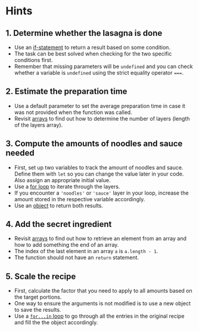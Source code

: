 # Hints

## 1. Determine whether the lasagna is done

- Use an [if-statement][mdn-if-else] to return a result based on some condition.
- The task can be best solved when checking for the two specific conditions first.
- Remember that missing parameters will be `undefined` and you can check whether a variable is `undefined` using the strict equality operator `===`.

## 2. Estimate the preparation time

- Use a default parameter to set the average preparation time in case it was not provided when the function was called.
- Revisit [arrays][concept-arrays] to find out how to determine the number of layers (length of the layers array).

## 3. Compute the amounts of noodles and sauce needed

- First, set up two variables to track the amount of noodles and sauce.
  Define them with `let` so you can change the value later in your code.
  Also assign an appropriate initial value.
- Use a [for loop][concept-for-loops] to iterate through the layers.
- If you encounter a `'noodles'` or `'sauce'` layer in your loop, increase the amount stored in the respective variable accordingly.
- Use an [object][concept-objects] to return both results.

## 4. Add the secret ingredient

- Revisit [arrays][concept-arrays] to find out how to retrieve an element from an array and how to add something the end of an array.
- The index of the last element in an array `a` is `a.length - 1`.
- The function should not have an `return` statement.

## 5. Scale the recipe

- First, calculate the factor that you need to apply to all amounts based on the target portions.
- One way to ensure the arguments is not modified is to use a new object to save the results.
- Use a [`for...in` loop][mdn-for-in] to go through all the entries in the original recipe and fill the the object accordingly.

[mdn-if-else]: https://developer.mozilla.org/en-US/docs/Web/JavaScript/Reference/Statements/if...else
[concept-arrays]: /tracks/javascript/concepts/arrays
[concept-for-loops]: /tracks/javascript/concepts/for-loops
[concept-objects]: /tracks/javascript/concepts/objects
[mdn-for-in]: https://developer.mozilla.org/en-US/docs/Web/JavaScript/Reference/Statements/for...in
